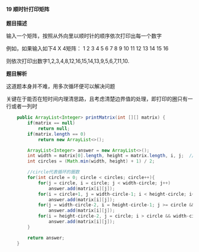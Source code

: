 #### 19 顺时针打印矩阵



**题目描述**

输入一个矩阵，按照从外向里以顺时针的顺序依次打印出每一个数字

例如，如果输入如下4 X 4矩阵： 1 2 3 4 5 6 7 8 9 10 11 12 13 14 15 16

则依次打印出数字1,2,3,4,8,12,16,15,14,13,9,5,6,7,11,10.



**题目解析**

这道题本身并不难，用多次循环便可以解决问题

关键在于能否在短时间内理清思路，且考虑清楚边界值的处理，即打印的圈只有一行或者一列时



```java
    public ArrayList<Integer> printMatrix(int [][] matrix) {
        if(matrix == null)
            return null;
        if(matrix.length == 0)
            return new ArrayList<>();

        ArrayList<Integer> answer = new ArrayList<>();
        int width = matrix[0].length, height = matrix.length, i, j;  //矩阵的宽度、高度，两个循环变量
        int circles = (Math.min(width, height) + 1) / 2;

        //circle代表循环的圈数
        for(int circle = 0; circle < circles; circle++){
            for(j = circle, i = circle; j < width-circle; j++)
                answer.add(matrix[i][j]);
            for(i = circle+1, j = width-circle-1; i < height-circle; i++)
                answer.add(matrix[i][j]);
            for(j = width-circle-2, i = height-circle-1; j >= circle && height-circle-1 != circle; j--)
                answer.add(matrix[i][j]);
            for(i = height-circle-2, j = circle; i > circle && width-circle-1 != circle; i--)
                answer.add(matrix[i][j]);
        }

        return answer;
    }
```

